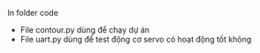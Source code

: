 In folder code
  - File contour.py dùng để chạy dự án
  - File uart.py dùng để test động cơ servo có hoạt động tốt không

